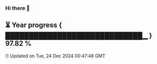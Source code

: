 ### Hi there 👋
⏳ Year progress { █████████████████████████████▁ } 97.82 %
---
⏰ Updated on Tue, 24 Dec 2024 00:47:48 GMT

